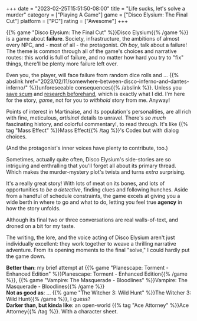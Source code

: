 +++
date = "2023-02-25T15:51:50-08:00"
title = "Life sucks, let's solve a murder"
category = ["Playing A Game"]
game = ["Disco Elysium: The Final Cut"]
platform = ["PC"]
rating = ["Awesome"]
+++

{{% game "Disco Elysium: The Final Cut" %}}Disco Elysium{{% /game %}} is a game about <b>failure</b>.  Society, infrastructure, the ambitions of almost every NPC, and - most of all - the protagonist.  <i>Oh boy</i>, talk about a failure!  The theme is common through all of the game's choices and narrative routes: this world is full of failure, and no matter how hard you try to "fix" things, there'll be plenty more failure left over.

Even you, the player, will face failure from random dice rolls and ... {{% abslink href="2023/02/11/somewhere-between-disco-inferno-and-dantes-inferno/" %}}unforeseeable consequences{{% /abslink %}}.  Unless you <a href="https://tvtropes.org/pmwiki/pmwiki.php/Main/SaveScumming">save scum</a> and <a href="https://discoelysium.fandom.com/">research beforehand</a>, which is exactly what I did.  I'm here for the story, <i>game</i>, not for you to <i>withhold</i> story from me.  Anyway!

Points of interest in Martinaise, and its population's personalities, are all rich with fine, meticulous, <i>artisinal</i> details to unravel.  There's <i>so much</i> fascinating history, and colorful commentary!, to read through.  It's like {{% tag "Mass Effect" %}}Mass Effect{{% /tag %}}'s Codex but with dialog choices.

(And the protagonist's inner voices have plenty to contribute, too.)

Sometimes, actually quite often, Disco Elysium's side-stories are so intriguing and enthralling that you'll forget all about its primary thread.  Which makes the murder-mystery plot's twists and turns <i>extra</i> surprising.

It's a really great story!  With lots of meat on its bones, and lots of opportunities to <i>be a detective</i>, finding clues and following hunches.  Aside from a handful of schedule constraints, the game excels at giving you a wide berth in where to go and what to do, letting you feel true <b>agency</b> in how the story unfolds.

Although its final two or three conversations are real walls-of-text, and droned on a bit for my taste.

The writing, the lore, and the voice acting of Disco Elysium aren't just individually excellent: they work together to weave a thrilling narrative adventure.  From its opening moments to the final "solve," I could hardly put the game down.

<b>Better than</b>: my brief attempt at {{% game "Planescape: Torment - Enhanced Edition" %}}Planescape: Torment - Enhanced Edition{{% /game %}}, {{% game "Vampire: The Masquerade - Bloodlines" %}}Vampire: The Masquerade - Bloodlines{{% /game %}}  
<b>Not as good as</b>: ... {{% game "The Witcher 3: Wild Hunt" %}}The Witcher 3: Wild Hunt{{% /game %}}, I guess?  
<b>Darker than, but kinda like</b>: an open-world {{% tag "Ace Attorney" %}}Ace Attorney{{% /tag %}}.  With a character sheet.
